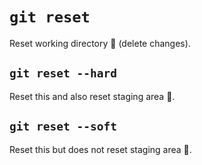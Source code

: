 # `git reset`

Reset working directory :open_file_folder: (delete changes).

## `git reset --hard`

Reset this and also reset staging area :pencil:.

## `git reset --soft`

Reset this but does not reset staging area :pencil:.

